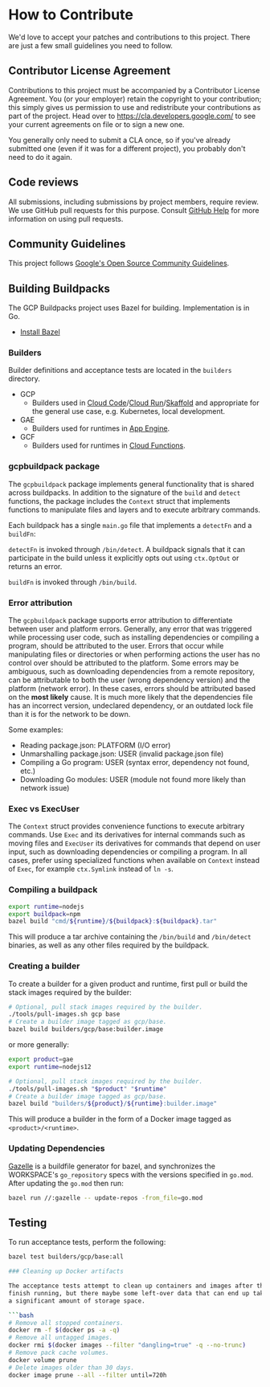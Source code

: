 # How to Contribute

We'd love to accept your patches and contributions to this project. There are
just a few small guidelines you need to follow.

## Contributor License Agreement

Contributions to this project must be accompanied by a Contributor License
Agreement. You (or your employer) retain the copyright to your contribution;
this simply gives us permission to use and redistribute your contributions as
part of the project. Head over to <https://cla.developers.google.com/> to see
your current agreements on file or to sign a new one.

You generally only need to submit a CLA once, so if you've already submitted one
(even if it was for a different project), you probably don't need to do it
again.

## Code reviews

All submissions, including submissions by project members, require review. We
use GitHub pull requests for this purpose. Consult
[GitHub Help](https://help.github.com/articles/about-pull-requests/) for more
information on using pull requests.

## Community Guidelines

This project follows
[Google's Open Source Community Guidelines](https://opensource.google/conduct/).

## Building Buildpacks

The GCP Buildpacks project uses Bazel for building.  Implementation is in Go.

* [Install Bazel](https://docs.bazel.build/versions/master/install.html)

### Builders

Builder definitions and acceptance tests are located in the `builders`
directory.

* GCP
  * Builders used in [Cloud Code](https://cloud.google.com/code)/[Cloud Run](https://cloud.google.com/run)/[Skaffold](https://github.com/GoogleContainerTools/skaffold)
    and appropriate for the general use case, e.g. Kubernetes, local development.
* GAE
  * Builders used for runtimes in [App Engine](https://cloud.google.com/appengine).
* GCF
  * Builders used for runtimes in [Cloud Functions](https://cloud.google.com/functions).

### gcpbuildpack package

The `gcpbuildpack` package implements general functionality that is shared
across buildpacks. In addition to the signature of the `build` and `detect`
functions, the package includes the `Context` struct that implements functions
to manipulate files and layers and to execute arbitrary commands.

Each buildpack has a single `main.go` file that implements a `detectFn` and
a `buildFn`:

`detectFn` is invoked through `/bin/detect`.
A buildpack signals that it can participate in the build unless it explicitly
opts out using `ctx.OptOut` or returns an error.

`buildFn` is invoked through `/bin/build`.

### Error attribution

The `gcpbuildpack` package supports error attribution to differentiate between
user and platform errors. Generally, any error that was triggered while
processing user code, such as installing dependencies or compiling a program,
should be attributed to the user. Errors that occur while manipulating files or
directories or when performing actions the user has no control over should be
attributed to the platform. Some errors may be ambiguous, such as downloading
dependencies from a remote repository, can be attributable to both the user
(wrong dependency version) and the platform (network error). In these cases,
errors should be attributed based on the **most likely** cause. It is much
more likely that the dependencies file has an incorrect version, undeclared
dependency, or an outdated lock file than it is for the network to be down.

Some examples:
* Reading package.json: PLATFORM (I/O error)
* Unmarshalling package.json: USER (invalid package.json file)
* Compiling a Go program: USER (syntax error, dependency not found, etc.)
* Downloading Go modules: USER (module not found more likely than network issue)

### Exec vs ExecUser

The `Context` struct provides convenience functions to execute arbitrary
commands. Use `Exec` and its derivatives for internal commands such as moving
files and `ExecUser` its derivatives for commands that depend on user input,
such as downloading dependencies or compiling a program. In all cases, prefer
using specialized functions when available on `Context` instead of `Exec`, for
example `ctx.Symlink` instead of `ln -s`.

### Compiling a buildpack

```bash
export runtime=nodejs
export buildpack=npm
bazel build "cmd/${runtime}/${buildpack}:${buildpack}.tar"
```

This will produce a tar archive containing the `/bin/build` and `/bin/detect`
binaries, as well as any other files required by the buildpack.

### Creating a builder

To create a builder for a given product and runtime, first pull or build the
stack images required by the builder:

```bash
# Optional, pull stack images required by the builder.
./tools/pull-images.sh gcp base
# Create a builder image tagged as gcp/base.
bazel build builders/gcp/base:builder.image
```

or more generally:

```bash
export product=gae
export runtime=nodejs12

# Optional, pull stack images required by the builder.
./tools/pull-images.sh "$product" "$runtime"
# Create a builder image tagged as gcp/base.
bazel build "builders/${product}/${runtime}:builder.image"
```

This will produce a builder in the form of a Docker image tagged as
`<product>/<runtime>`.

### Updating Dependencies

[Gazelle](https://github.com/bazelbuild/bazel-gazelle) is a buildfile generator
for bazel, and synchronizes the WORKSPACE's `go_repository` specs with the versions
specified in `go.mod`.  After updating the `go.mod` then run:
```sh
bazel run //:gazelle -- update-repos -from_file=go.mod
```

## Testing

To run acceptance tests, perform the following:
```bash
bazel test builders/gcp/base:all

### Cleaning up Docker artifacts

The acceptance tests attempt to clean up containers and images after they
finish running, but there maybe some left-over data that can end up taking
a significant amount of storage space.

```bash
# Remove all stopped containers.
docker rm -f $(docker ps -a -q)
# Remove all untagged images.
docker rmi $(docker images --filter "dangling=true" -q --no-trunc)
# Remove pack cache volumes.
docker volume prune
# Delete images older than 30 days.
docker image prune --all --filter until=720h
```

